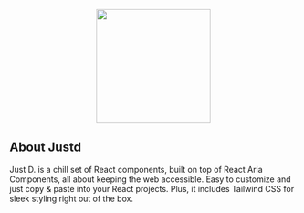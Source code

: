 <p align="center"><a href="https://getjustd.com" target="_blank"><img src="https://raw.githubusercontent.com/justdlabs/.github/f827f577eb0d0277136f6411e2ba309ef2c8375a/profile/logo.svg?v=1" width="200"></a></p>

## About Justd 

Just D. is a chill set of React components, built on top of React Aria Components, all about keeping the web accessible. Easy to customize and just copy & paste into your React projects. Plus, it includes Tailwind CSS for sleek styling right out of the box. 

